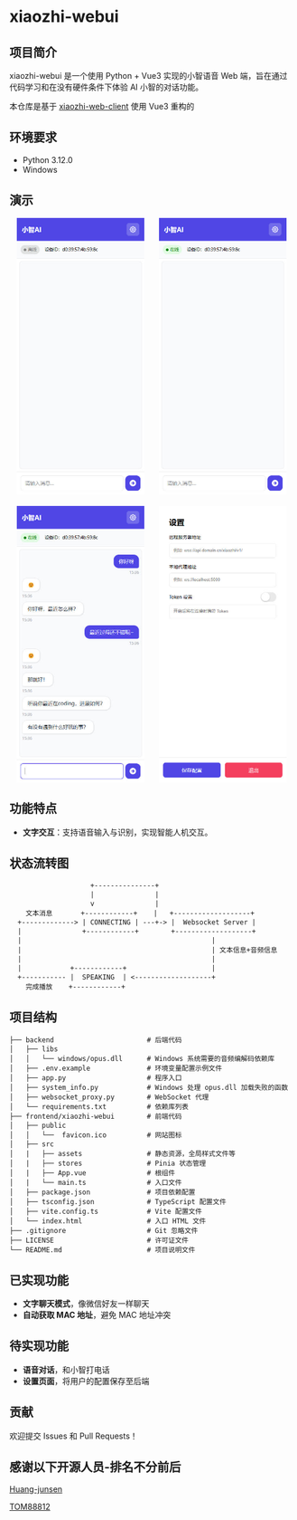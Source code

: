# xiaozhi-webui


## 项目简介
xiaozhi-webui 是一个使用 Python + Vue3 实现的小智语音 Web 端，旨在通过代码学习和在没有硬件条件下体验 AI 小智的对话功能。

本仓库是基于 [xiaozhi-web-client](https://github.com/TOM88812/xiaozhi-web-client) 使用 Vue3 重构的

## 环境要求
- Python 3.12.0
- Windows

## 演示

<div style="display: flex; justify-content: space-around; margin-bottom: 20px;">
    <img src="./images/离线.jpg" alt="演示图片" style="width: 45%;">
    <img src="./images/在线.jpg" alt="演示图片" style="width: 45%;">
</div>

<div style="display: flex; justify-content: space-around;">
    <img src="./images/聊天.jpg" alt="演示图片" style="width: 45%;">
    <img src="./images/设置面板.jpg" alt="演示图片" style="width: 45%;">
</div>


## 功能特点

- **文字交互**：支持语音输入与识别，实现智能人机交互。  

## 状态流转图

```
                    +---------------+
                    |               |
                    v               |
    文本消息       +------------+    |   +-------------------+
  +-------------> | CONNECTING | ---+-> |  Websocket Server |
  |               +------------+        +-------------------+
  |                                               |
  |                                               | 文本信息+音频信息
  |                                               |
  |            +------------+                     |
  +----------- |  SPEAKING  | <-------------------+
    完成播放    +------------+
```

## 项目结构

```
├── backend                       # 后端代码
│   ├── libs                       
│   │   └── windows/opus.dll      # Windows 系统需要的音频编解码依赖库
│   ├── .env.example              # 环境变量配置示例文件
│   ├── app.py                    # 程序入口
│   ├── system_info.py            # Windows 处理 opus.dll 加载失败的函数
│   ├── websocket_proxy.py        # WebSocket 代理
│   └── requirements.txt          # 依赖库列表
├── frontend/xiaozhi-webui        # 前端代码
│   ├── public                       
│   │   └──  favicon.ico          # 网站图标
│   ├── src                  
│   |   ├── assets                # 静态资源，全局样式文件等
│   |   ├── stores                # Pinia 状态管理
│   |   ├── App.vue               # 根组件
│   |   └── main.ts               # 入口文件
│   ├── package.json              # 项目依赖配置
│   ├── tsconfig.json             # TypeScript 配置文件
│   ├── vite.config.ts            # Vite 配置文件
│   └── index.html                # 入口 HTML 文件
├── .gitignore                    # Git 忽略文件
├── LICENSE                       # 许可证文件
└── README.md                     # 项目说明文件
```

## 已实现功能

- **文字聊天模式**，像微信好友一样聊天  
- **自动获取 MAC 地址**，避免 MAC 地址冲突

## 待实现功能

- **语音对话**，和小智打电话
- **设置页面**，将用户的配置保存至后端

## 贡献

欢迎提交 Issues 和 Pull Requests！

## 感谢以下开源人员-排名不分前后
[Huang-junsen](https://github.com/Huang-junsen)

[TOM88812](https://github.com/TOM88812)